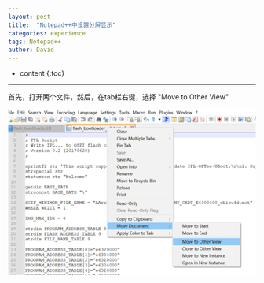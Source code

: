 ```yaml
---
layout: post
title:  "Notepad++中设置分屏显示"
categories: experience
tags: Notepad++
author: David
---
```


* content
{:toc}

---

首先，打开两个文件，然后，在tab栏右键，选择 "Move to Other View"

![split display in notepad++](https://github.com/titron/titron.github.io/raw/master/img/2025-04-08-notepadt_split_display.png)
